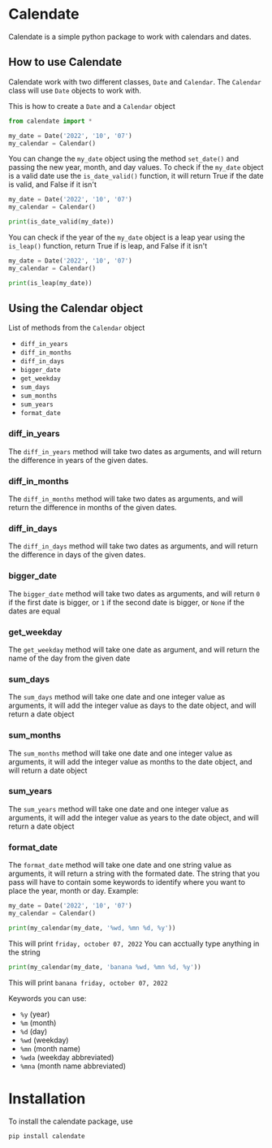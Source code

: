 # Calendate

Calendate is a simple python package to work with calendars and dates.

## How to use Calendate

Calendate work with two different classes, `Date` and `Calendar`.
The `Calendar` class will use `Date` objects to work with.

This is how to create a `Date` and a `Calendar` object
```python
from calendate import *

my_date = Date('2022', '10', '07')
my_calendar = Calendar()

```
You can change the `my_date` object using the method `set_date()` and passing the new year, month, and day
values.
To check if the `my_date` object is a valid date use the `is_date_valid()` function, it will return True
if the date is valid, and False if it isn't
```python
my_date = Date('2022', '10', '07')
my_calendar = Calendar()

print(is_date_valid(my_date))
```
You can check if the year of the `my_date` object is a leap year using the `is_leap()` function, return
True if is leap, and False if it isn't
```python
my_date = Date('2022', '10', '07')
my_calendar = Calendar()

print(is_leap(my_date))
```

## Using the Calendar object
List of methods from the `Calendar` object
- `diff_in_years`
- `diff_in_months`
- `diff_in_days`
- `bigger_date`
- `get_weekday`
- `sum_days`
- `sum_months`
- `sum_years`
- `format_date`

### diff_in_years
The `diff_in_years` method will take two dates as arguments, and will return the difference in years of the given dates.

### diff_in_months
The `diff_in_months` method will take two dates as arguments, and will return the difference in months of the given dates.

### diff_in_days
The `diff_in_days` method will take two dates as arguments, and will return the difference in days of the given dates.

### bigger_date
The `bigger_date` method will take two dates as arguments, and will return `0` if the first date is bigger, or `1` if the second date is bigger, or `None` if the dates are equal

### get_weekday
The `get_weekday` method will take one date as argument, and will return the name of the day from the given date

### sum_days
The `sum_days` method will take one date and one integer value as arguments, it will add the integer value as days to the date object, and will return a date object

### sum_months
The `sum_months` method will take one date and one integer value as arguments, it will add the integer value as months to the date object, and will return a date object

### sum_years
The `sum_years` method will take one date and one integer value as arguments, it will add the integer value as years to the date object, and will return a date object

### format_date
The `format_date` method will take one date and one string value as arguments, it will return a string with the formated date.
The string that you pass will have to contain some keywords to identify where you want to place the year, month or day.
Example:
```python
my_date = Date('2022', '10', '07')
my_calendar = Calendar()

print(my_calendar(my_date, '%wd, %mn %d, %y'))
```
This will print `friday, october 07, 2022`
You can acctually type anything in the string
```python
print(my_calendar(my_date, 'banana %wd, %mn %d, %y'))
```
This will print `banana friday, october 07, 2022`

Keywords you can use:
- `%y` (year)
- `%m` (month)
- `%d` (day)
- `%wd` (weekday)
- `%mn` (month name)
- `%wda` (weekday abbreviated)
- `%mna` (month name abbreviated)

# Installation
To install the calendate package, use
```
pip install calendate
```
